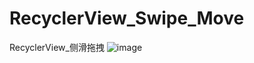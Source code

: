 # RecyclerView_Swipe_Move
RecyclerView_侧滑拖拽
![image](https://github.com/EasonHolmes/RecyclerView_Swipe_Move/art/item_swipe_move.gif)</br>
